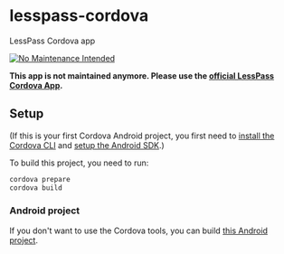 # lesspass-cordova

LessPass Cordova app

[![No Maintenance Intended](http://unmaintained.tech/badge.svg)](http://unmaintained.tech/)

**This app is not maintained anymore. Please use the [official LessPass Cordova App](https://github.com/lesspass/cordova).**

## Setup

(If this is your first Cordova Android project, you first need to [install the Cordova CLI](https://cordova.apache.org/docs/en/latest/guide/cli/index.html#installing-the-cordova-cli) and [setup the Android SDK](https://cordova.apache.org/docs/en/latest/guide/platforms/android/#installing-the-requirements).)

To build this project, you need to run:

```bash
cordova prepare
cordova build
```

### Android project

If you don't want to use the Cordova tools, you can build [this Android project](https://github.com/Rudloff/lesspass-cordova-android).

